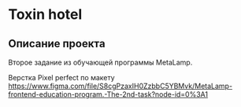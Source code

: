 # Toxin hotel

## Описание проекта

Второе задание из обучающей программы MetaLamp.

Верстка Pixel perfect по макету https://www.figma.com/file/S8cgPzaxIH0ZzbbC5YBMvk/MetaLamp-frontend-education-program.-The-2nd-task?node-id=0%3A1 
